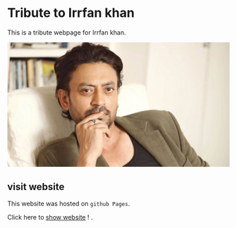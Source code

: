 # Tribute to Irrfan khan

This is a tribute webpage for Irrfan khan.

![irrfan khan](https://github.com/wors/Irrfan-khan-Tribute-page/blob/main/images/img003.jpg)

## visit website

This website was hosted on `github Pages`.

Click here to [show website](https://wors.github.io/Irrfan-khan-Tribute-page/) ! .
